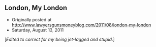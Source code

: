 ## London, My London

 * Originally posted at http://www.lawyersgunsmoneyblog.com/2011/08/london-my-london
 * Saturday, August 13, 2011

[_Edited to correct for my being jet-lagged and stupid._]